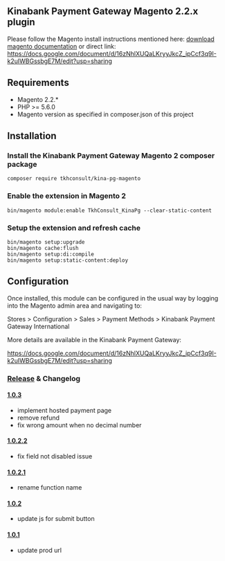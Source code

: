 ## Kinabank Payment Gateway Magento 2.2.x plugin

Please follow the Magento install instructions mentioned here: <a href="https://docs.google.com/document/d/16zNhlXUQaLKryyJkcZ_ipCcf3q9I-k2uIWBGssbgE7M/edit?usp=sharing" target="_new">download magento documentation</a> or direct link: https://docs.google.com/document/d/16zNhlXUQaLKryyJkcZ_ipCcf3q9I-k2uIWBGssbgE7M/edit?usp=sharing

## Requirements

* Magento 2.2.*
* PHP >= 5.6.0
* Magento version as specified in composer.json of this project

## Installation

### Install the Kinabank Payment Gateway Magento 2 composer package

```composer require tkhconsult/kina-pg-magento```

### Enable the extension in Magento 2

```bin/magento module:enable TkhConsult_KinaPg --clear-static-content```

### Setup the extension and refresh cache

```
bin/magento setup:upgrade
bin/magento cache:flush
bin/magento setup:di:compile
bin/magento setup:static-content:deploy
```


## Configuration

Once installed, this module can be configured in the usual way by logging into the Magento admin area and navigating to:

Stores > Configuration > Sales > Payment Methods > Kinabank Payment Gateway International

More details are available in the Kinabank Payment Gateway:

https://docs.google.com/document/d/16zNhlXUQaLKryyJkcZ_ipCcf3q9I-k2uIWBGssbgE7M/edit?usp=sharing



### [Release](../../releases) & Changelog

#### [1.0.3](../../releases/tag/v1.0.3)
- implement hosted payment page
- remove refund
- fix wrong amount when no decimal number

#### [1.0.2.2](../../releases/tag/v1.0.2.2)
- fix field not disabled issue

#### [1.0.2.1](../../releases/tag/v1.0.2.1)
- rename function name

#### [1.0.2](../../releases/tag/v1.0.2)
- update js for submit button

#### [1.0.1](../../releases/tag/v1.0.1)
- update prod url